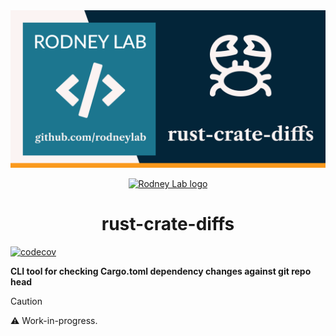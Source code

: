 <img src="./images/rodneylab-github-rust-crate-diffs.png" alt="Rodney Lab Rust crate diffs Git Hub banner">

<p align="center">
  <a aria-label="Open Rodney Lab site" href="https://rodneylab.com" rel="nofollow no:w
  opener noreferrer">
    <img alt="Rodney Lab logo" src="https://rodneylab.com/assets/icon.png" width="60" />
  </a>
</p>
<h1 align="center">
  rust-crate-diffs
</h1>

[![codecov](https://codecov.io/github/rodneylab/rust-crate-diffs/branch/main/graph/badge.svg?token=YMDK0KGM6B)](https://codecov.io/github/rodneylab/rust-crate-diffs)

**CLI tool for checking Cargo.toml dependency changes against git repo head**

> [!CAUTION]
> ⚠ Work-in-progress.
